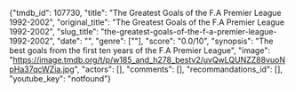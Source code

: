 {"tmdb_id": 107730, "title": "The Greatest Goals of the F.A Premier League 1992-2002", "original_title": "The Greatest Goals of the F.A Premier League 1992-2002", "slug_title": "the-greatest-goals-of-the-f-a-premier-league-1992-2002", "date": "", "genre": [""], "score": "0.0/10", "synopsis": "The best goals from the first ten years of the  F.A Premier League", "image": "https://image.tmdb.org/t/p/w185_and_h278_bestv2/uvQwLQUNZZ88vuoNpHa37qcWZia.jpg", "actors": [], "comments": [], "recommandations_id": [], "youtube_key": "notfound"}